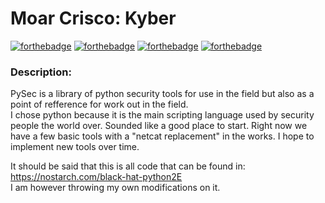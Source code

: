 # Moar Crisco: Kyber  
[![forthebadge](https://forthebadge.com/images/badges/made-with-python.svg)](https://forthebadge.com)  [![forthebadge](https://forthebadge.com/images/badges/open-source.svg)](https://forthebadge.com)  [![forthebadge](https://forthebadge.com/images/badges/powered-by-black-magic.svg)](https://forthebadge.com)  [![forthebadge](https://forthebadge.com/images/badges/contains-tasty-spaghetti-code.svg)](https://forthebadge.com)  
### Description:  
PySec is a library of python security tools for use in the field but also as a point of refference for work out in the field.  
I chose python because it is the main scripting language used by security people the world over. Sounded like a good place to start. 
Right now we have a few basic tools with a "netcat replacement" in the works. I hope to implement new tools over time.  

It should be said that this is all code that can be found in: https://nostarch.com/black-hat-python2E   
I am however throwing my own modifications on it.  

